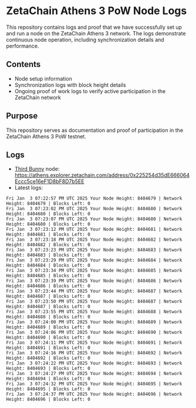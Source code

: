 # ZetaChain Athens 3 PoW Node Logs
This repository contains logs and proof that we have successfully set up and run a node on the ZetaChain Athens 3 network. The logs demonstrate continuous node operation, including synchronization details and performance.

## Contents
- Node setup information
- Synchronization logs with block height details
- Ongoing proof of work logs to verify active participation in the ZetaChain network

## Purpose
This repository serves as documentation and proof of participation in the ZetaChain Athens 3 PoW testnet.

## Logs

- [Third Bunny](https://thirdbunny.xyz/) node: https://athens.explorer.zetachain.com/address/0x225254d35dE666064Eccc5ce16eF1D8bF8D7b5EE
- Latest logs:
```
Fri Jan  3 07:22:57 PM UTC 2025 Your Node Height: 8404679 | Network Height: 8404679 | Blocks Left: 0
Fri Jan  3 07:23:02 PM UTC 2025 Your Node Height: 8404680 | Network Height: 8404680 | Blocks Left: 0
Fri Jan  3 07:23:07 PM UTC 2025 Your Node Height: 8404680 | Network Height: 8404680 | Blocks Left: 0
Fri Jan  3 07:23:12 PM UTC 2025 Your Node Height: 8404681 | Network Height: 8404681 | Blocks Left: 0
Fri Jan  3 07:23:18 PM UTC 2025 Your Node Height: 8404682 | Network Height: 8404682 | Blocks Left: 0
Fri Jan  3 07:23:23 PM UTC 2025 Your Node Height: 8404683 | Network Height: 8404683 | Blocks Left: 0
Fri Jan  3 07:23:29 PM UTC 2025 Your Node Height: 8404684 | Network Height: 8404684 | Blocks Left: 0
Fri Jan  3 07:23:34 PM UTC 2025 Your Node Height: 8404685 | Network Height: 8404685 | Blocks Left: 0
Fri Jan  3 07:23:39 PM UTC 2025 Your Node Height: 8404686 | Network Height: 8404686 | Blocks Left: 0
Fri Jan  3 07:23:44 PM UTC 2025 Your Node Height: 8404687 | Network Height: 8404687 | Blocks Left: 0
Fri Jan  3 07:23:50 PM UTC 2025 Your Node Height: 8404687 | Network Height: 8404687 | Blocks Left: 0
Fri Jan  3 07:23:55 PM UTC 2025 Your Node Height: 8404688 | Network Height: 8404688 | Blocks Left: 0
Fri Jan  3 07:24:00 PM UTC 2025 Your Node Height: 8404689 | Network Height: 8404689 | Blocks Left: 0
Fri Jan  3 07:24:06 PM UTC 2025 Your Node Height: 8404690 | Network Height: 8404690 | Blocks Left: 0
Fri Jan  3 07:24:11 PM UTC 2025 Your Node Height: 8404691 | Network Height: 8404691 | Blocks Left: 0
Fri Jan  3 07:24:16 PM UTC 2025 Your Node Height: 8404692 | Network Height: 8404692 | Blocks Left: 0
Fri Jan  3 07:24:22 PM UTC 2025 Your Node Height: 8404693 | Network Height: 8404693 | Blocks Left: 0
Fri Jan  3 07:24:27 PM UTC 2025 Your Node Height: 8404694 | Network Height: 8404694 | Blocks Left: 0
Fri Jan  3 07:24:32 PM UTC 2025 Your Node Height: 8404695 | Network Height: 8404695 | Blocks Left: 0
Fri Jan  3 07:24:37 PM UTC 2025 Your Node Height: 8404696 | Network Height: 8404696 | Blocks Left: 0
```
